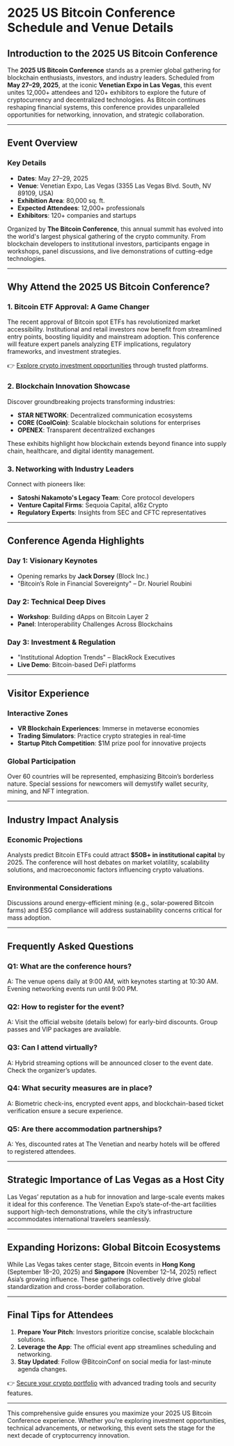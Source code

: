 # 2025 US Bitcoin Conference Schedule and Venue Details

## Introduction to the 2025 US Bitcoin Conference

The **2025 US Bitcoin Conference** stands as a premier global gathering for blockchain enthusiasts, investors, and industry leaders. Scheduled from **May 27–29, 2025**, at the iconic **Venetian Expo in Las Vegas**, this event unites 12,000+ attendees and 120+ exhibitors to explore the future of cryptocurrency and decentralized technologies. As Bitcoin continues reshaping financial systems, this conference provides unparalleled opportunities for networking, innovation, and strategic collaboration.

---

## Event Overview

### Key Details
- **Dates**: May 27–29, 2025  
- **Venue**: Venetian Expo, Las Vegas (3355 Las Vegas Blvd. South, NV 89109, USA)  
- **Exhibition Area**: 80,000 sq. ft.  
- **Expected Attendees**: 12,000+ professionals  
- **Exhibitors**: 120+ companies and startups  

Organized by **The Bitcoin Conference**, this annual summit has evolved into the world's largest physical gathering of the crypto community. From blockchain developers to institutional investors, participants engage in workshops, panel discussions, and live demonstrations of cutting-edge technologies.

---

## Why Attend the 2025 US Bitcoin Conference?

### 1. **Bitcoin ETF Approval: A Game Changer**  
The recent approval of Bitcoin spot ETFs has revolutionized market accessibility. Institutional and retail investors now benefit from streamlined entry points, boosting liquidity and mainstream adoption. This conference will feature expert panels analyzing ETF implications, regulatory frameworks, and investment strategies.

👉 [Explore crypto investment opportunities](https://bit.ly/okx-bonus) through trusted platforms.

### 2. **Blockchain Innovation Showcase**  
Discover groundbreaking projects transforming industries:  
- **STAR NETWORK**: Decentralized communication ecosystems  
- **CORE (CoolCoin)**: Scalable blockchain solutions for enterprises  
- **OPENEX**: Transparent decentralized exchanges  

These exhibits highlight how blockchain extends beyond finance into supply chain, healthcare, and digital identity management.

### 3. **Networking with Industry Leaders**  
Connect with pioneers like:  
- **Satoshi Nakamoto's Legacy Team**: Core protocol developers  
- **Venture Capital Firms**: Sequoia Capital, a16z Crypto  
- **Regulatory Experts**: Insights from SEC and CFTC representatives  

---

## Conference Agenda Highlights

### Day 1: Visionary Keynotes  
- Opening remarks by **Jack Dorsey** (Block Inc.)  
- "Bitcoin’s Role in Financial Sovereignty" – Dr. Nouriel Roubini  

### Day 2: Technical Deep Dives  
- **Workshop**: Building dApps on Bitcoin Layer 2  
- **Panel**: Interoperability Challenges Across Blockchains  

### Day 3: Investment & Regulation  
- "Institutional Adoption Trends" – BlackRock Executives  
- **Live Demo**: Bitcoin-based DeFi platforms  

---

## Visitor Experience

### Interactive Zones  
- **VR Blockchain Experiences**: Immerse in metaverse economies  
- **Trading Simulators**: Practice crypto strategies in real-time  
- **Startup Pitch Competition**: $1M prize pool for innovative projects  

### Global Participation  
Over 60 countries will be represented, emphasizing Bitcoin’s borderless nature. Special sessions for newcomers will demystify wallet security, mining, and NFT integration.

---

## Industry Impact Analysis

### Economic Projections  
Analysts predict Bitcoin ETFs could attract **$50B+ in institutional capital** by 2025. The conference will host debates on market volatility, scalability solutions, and macroeconomic factors influencing crypto valuations.

### Environmental Considerations  
Discussions around energy-efficient mining (e.g., solar-powered Bitcoin farms) and ESG compliance will address sustainability concerns critical for mass adoption.

---

## Frequently Asked Questions

### Q1: What are the conference hours?  
A: The venue opens daily at 9:00 AM, with keynotes starting at 10:30 AM. Evening networking events run until 9:00 PM.

### Q2: How to register for the event?  
A: Visit the official website (details below) for early-bird discounts. Group passes and VIP packages are available.

### Q3: Can I attend virtually?  
A: Hybrid streaming options will be announced closer to the event date. Check the organizer’s updates.

### Q4: What security measures are in place?  
A: Biometric check-ins, encrypted event apps, and blockchain-based ticket verification ensure a secure experience.

### Q5: Are there accommodation partnerships?  
A: Yes, discounted rates at The Venetian and nearby hotels will be offered to registered attendees.

---

## Strategic Importance of Las Vegas as a Host City

Las Vegas’ reputation as a hub for innovation and large-scale events makes it ideal for this conference. The Venetian Expo’s state-of-the-art facilities support high-tech demonstrations, while the city’s infrastructure accommodates international travelers seamlessly.

---

## Expanding Horizons: Global Bitcoin Ecosystems

While Las Vegas takes center stage, Bitcoin events in **Hong Kong** (September 18–20, 2025) and **Singapore** (November 12–14, 2025) reflect Asia’s growing influence. These gatherings collectively drive global standardization and cross-border collaboration.

---

## Final Tips for Attendees

1. **Prepare Your Pitch**: Investors prioritize concise, scalable blockchain solutions.  
2. **Leverage the App**: The official event app streamlines scheduling and networking.  
3. **Stay Updated**: Follow @BitcoinConf on social media for last-minute agenda changes.  

👉 [Secure your crypto portfolio](https://bit.ly/okx-bonus) with advanced trading tools and security features.

---

This comprehensive guide ensures you maximize your 2025 US Bitcoin Conference experience. Whether you're exploring investment opportunities, technical advancements, or networking, this event sets the stage for the next decade of cryptocurrency innovation.